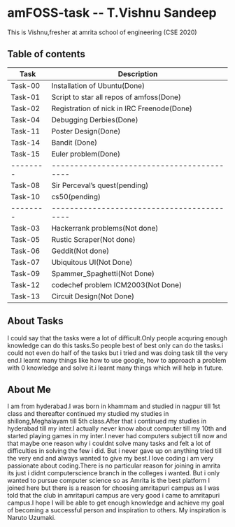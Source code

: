 # amFOSS-task  -- T.Vishnu Sandeep
This is Vishnu,fresher at amrita school of engineering (CSE 2020)

## Table of contents
|Task    | Description |
|--------|-------------|
|Task-00 |Installation of Ubuntu(Done) |
|Task-01 |Script to star all repos of amfoss(Done)
|Task-02 |Registration of nick in IRC Freenode(Done)
|Task-04 |Debugging Derbies(Done)
|Task-11 |Poster Design(Done)
|Task-14 |Bandit (Done)
|Task-15 |Euler problem(Done) 
|--------|------------------------------------------|
|Task-08 |Sir Perceval’s quest(pending)|
|Task-10 |cs50(pending)
|--------|------------------------------------------|
|Task-03 |Hackerrank problems(Not done)|
|Task-05 | Rustic Scraper(Not done)
|Task-06 |Geddit(Not done)
|Task-07 |Ubiquitous UI(Not Done)
|Task-09 |Spammer_Spaghetti(Not Done)
|Task-12 |codechef problem ICM2003(Not Done)
|Task-13 |Circuit Design(Not Done)   |

## About Tasks
I could say that the tasks were a lot of difficult.Only people acquring enough knowledge can do this tasks.So people best of best only can do the tasks.i could not even do half of the tasks but i tried and was doing task till the very end.I learnt many things like how to use google, how to approach a problem with 0 knowledge and solve it.i learnt many things which will help in future.
## About Me
I am from hyderabad.I was born in khammam and studied in nagpur till 1st class and thereafter continued my studied my studies in shillong,Meghalayam till 5th class.After that i continued my studies in hyderabad till my inter.I actually never know about computer till my 10th and started playing games in my inter.I never had computers subject till now and that maybe one reason why i couldnt solve many tasks and felt a lot of difficulties in solving the few i did. But i never gave up on anything tried till the very end and always wanted to give my best.I love coding i am very passionate about coding.There is no particular reason for joining in amrita its just i didnt computerscience branch in the colleges i wanted. But i only wanted to pursue computer science so as Amrita is the best platform I joined here but there is a reason for choosing amritapuri campus as I was told that the club in amritapuri campus are very good i came to amritapuri campus.I hope I will be able to get enough knowledge and achieve my goal of becoming a successful person and inspiration to others. My inspiration is Naruto Uzumaki.
